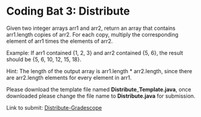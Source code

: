 # Coding Bat 3: Distribute 

Given two integer arrays arr1 and arr2, return an array that contains arr1.length copies of arr2. For each copy, multiply the corresponding element of arr1 times the elements of arr2.

Example: If arr1 contained {1, 2, 3} and arr2 contained {5, 6}, the result should be {5, 6, 10, 12, 15, 18}.

Hint: The length of the output array is arr1.length * arr2.length, since there are arr2.length elements for every element in arr1.

Please download the template file named **Distribute**\_**Template.java**,
once downloaded please change the file name to **Distribute.java** for submission.

Link to submit: [Distribute\-Gradescope](https://www.gradescope.com/courses/137448/assignments)
